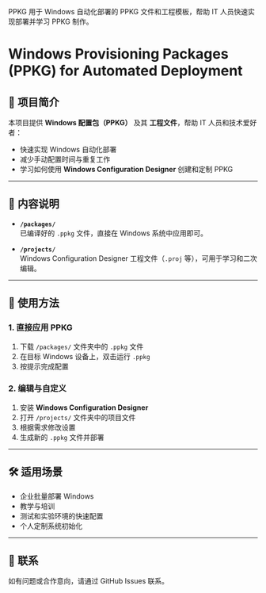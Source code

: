 PPKG
用于 Windows 自动化部署的 PPKG 文件和工程模板，帮助 IT 人员快速实现部署并学习 PPKG 制作。

# Windows Provisioning Packages (PPKG) for Automated Deployment

## 📌 项目简介
本项目提供 **Windows 配置包（PPKG）** 及其 **工程文件**，帮助 IT 人员和技术爱好者：
- 快速实现 Windows 自动化部署
- 减少手动配置时间与重复工作
- 学习如何使用 **Windows Configuration Designer** 创建和定制 PPKG

---

## 📂 内容说明
- **`/packages/`**  
  已编译好的 `.ppkg` 文件，直接在 Windows 系统中应用即可。
  
- **`/projects/`**  
  Windows Configuration Designer 工程文件（`.proj` 等），可用于学习和二次编辑。

---

## 🚀 使用方法

### 1. **直接应用 PPKG**
1. 下载 `/packages/` 文件夹中的 `.ppkg` 文件
2. 在目标 Windows 设备上，双击运行 `.ppkg`
3. 按提示完成配置

### 2. **编辑与自定义**
1. 安装 **Windows Configuration Designer**
2. 打开 `/projects/` 文件夹中的项目文件
3. 根据需求修改设置
4. 生成新的 `.ppkg` 文件并部署

---

## 🛠 适用场景
- 企业批量部署 Windows
- 教学与培训
- 测试和实验环境的快速配置
- 个人定制系统初始化

---

## 📧 联系
如有问题或合作意向，请通过 GitHub Issues 联系。
